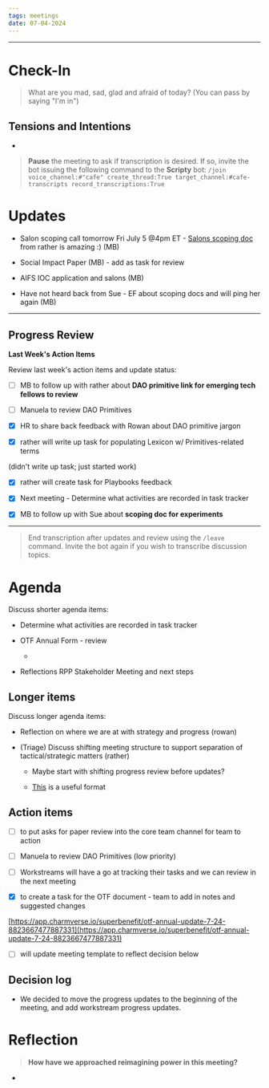 ```yaml
---
tags: meetings
date: 07-04-2024
---
```


---

# Check-In

> What are you mad, sad, glad and afraid of today? (You can pass by saying "I'm in")

## Tensions and Intentions

- 

> **Pause** the meeting to ask if transcription is desired. If so, invite the bot issuing the following command to the **Scripty** bot:
> `/join voice_channel:#"cafe" create_thread:True target_channel:#cafe-transcripts record_transcriptions:True`

# Updates

- Salon scoping call tomorrow Fri July 5 @4pm ET - [Salons scoping doc](https://app.charmverse.io/superbenefit/salon-scoping-task-5209175315461347) from rather is amazing :) (MB)

- Social Impact Paper (MB) - add as task for review

- AIFS IOC application and salons (MB)

- Have not heard back from Sue - EF about scoping docs and will ping her again (MB)

---

## Progress Review

**Last Week's Action Items**

Review last week's action items and update status:

- [ ] MB to follow up with rather about **DAO primitive link for emerging tech fellows to review**

- [ ] Manuela to review DAO Primitives

- [x] HR to share back feedback with Rowan about DAO primitive jargon

- [x] rather will write up task for populating Lexicon w/ Primitives-related terms

(didn't write up task; just started work)

- [x] rather will create task for Playbooks feedback

 

- [x] Next meeting - Determine what activities are recorded in task tracker

- [x] MB to follow up with Sue about **scoping doc for experiments**

---

> End transcription after updates and review using the `/leave` command. Invite the bot again if you wish to transcribe discussion topics.

# Agenda

Discuss shorter agenda items:

- Determine what activities are recorded in task tracker

- OTF Annual Form - review

  -  

- Reflections RPP Stakeholder Meeting and next steps

## Longer items

Discuss longer agenda items:

-  Reflection on where we are at with strategy and progress (rowan)

- (Triage) Discuss shifting meeting structure to support separation of tactical/strategic matters (rather)

  - Maybe start with shifting progress review before updates?

  - [This](https://medium.com/the-ready/how-to-facilitate-the-best-meeting-your-team-will-have-this-week-763f31b6d7d) is a useful format

## Action items

- [ ]  to put asks for paper review into the core team channel for team to action

- [ ] Manuela to review DAO Primitives (low priority)

- [ ] Workstreams will have a go at tracking their tasks and we can review in the next meeting

- [x]  to create a task for the OTF document - team to add in notes and suggested changes

[https://app.charmverse.io/superbenefit/otf-annual-update-7-24-8823667477887331](https://app.charmverse.io/superbenefit/otf-annual-update-7-24-8823667477887331)

- [ ]   will update meeting template to reflect decision below



## Decision log

- We decided to move the progress updates to the beginning of the meeting, and add workstream progress updates.

# Reflection

> **How have we approached reimagining power in this meeting?**

- 